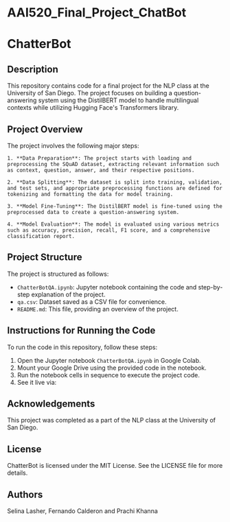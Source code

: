 # AAI520_Final_Project_ChatBot

# ChatterBot

## Description
This repository contains code for a final project for the NLP class at the University of San Diego. The project focuses on building a question-answering system using the DistilBERT model to handle multilingual contexts while utilizing Hugging Face's Transformers library.

## Project Overview

The project involves the following major steps:

    1. **Data Preparation**: The project starts with loading and preprocessing the SQuAD dataset, extracting relevant information such as context, question, answer, and their respective positions.

    2. **Data Splitting**: The dataset is split into training, validation, and test sets, and appropriate preprocessing functions are defined for tokenizing and formatting the data for model training.

    3. **Model Fine-Tuning**: The DistilBERT model is fine-tuned using the preprocessed data to create a question-answering system.

    4. **Model Evaluation**: The model is evaluated using various metrics such as accuracy, precision, recall, F1 score, and a comprehensive classification report.

## Project Structure

The project is structured as follows:

- `ChatterBotQA.ipynb`: Jupyter notebook containing the code and step-by-step explanation of the project.
- `qa.csv`: Dataset saved as a CSV file for convenience.
- `README.md`: This file, providing an overview of the project.

## Instructions for Running the Code

To run the code in this repository, follow these steps:

1. Open the Jupyter notebook `ChatterBotQA.ipynb` in Google Colab.
2. Mount your Google Drive using the provided code in the notebook.
3. Run the notebook cells in sequence to execute the project code.
4. See it live via: 

## Acknowledgements
This project was completed as a part of the NLP class at the University of San Diego.

## License
ChatterBot is licensed under the MIT License. See the LICENSE file for more details.

## Authors
Selina Lasher, Fernando Calderon and Prachi Khanna

